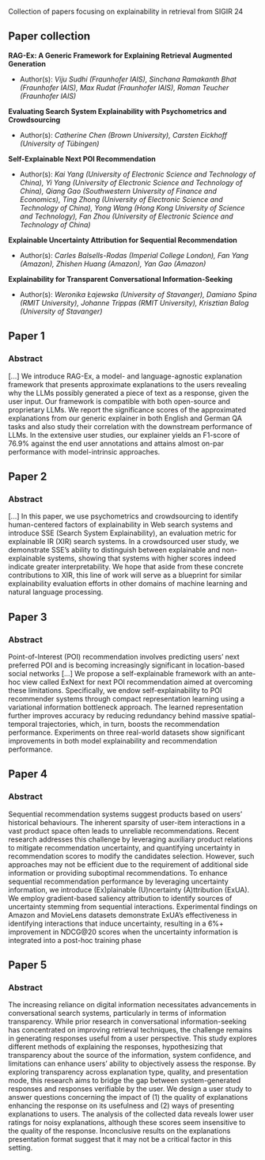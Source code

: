 Collection of papers focusing on explainability in retrieval from SIGIR 24

## Paper collection

**RAG-Ex: A Generic Framework for Explaining Retrieval Augmented Generation**  
- Author(s): _Viju Sudhi (Fraunhofer IAIS), Sinchana Ramakanth Bhat (Fraunhofer IAIS), Max Rudat (Fraunhofer IAIS), Roman Teucher (Fraunhofer IAIS)_

**Evaluating Search System Explainability with Psychometrics and Crowdsourcing**
- Author(s): _Catherine Chen (Brown University), Carsten Eickhoff (University of Tübingen)_

**Self-Explainable Next POI Recommendation**
- Author(s): _Kai Yang (University of Electronic Science and Technology of China), Yi Yang (University of Electronic Science and Technology of China), Qiang Gao (Southwestern University of Finance and Economics), Ting Zhong (University of Electronic Science and Technology of China), Yong Wang (Hong Kong University of Science and Technology), Fan Zhou (University of Electronic Science and Technology of China)_

**Explainable Uncertainty Attribution for Sequential Recommendation**
- Author(s): _Carles Balsells-Rodas (Imperial College London), Fan Yang (Amazon), Zhishen Huang (Amazon), Yan Gao (Amazon)_

**Explainability for Transparent Conversational Information-Seeking**  
- Author(s): _Weronika Łajewska (University of Stavanger), Damiano Spina (RMIT University), Johanne Trippas (RMIT University), Krisztian Balog (University of Stavanger)_


## Paper 1 

### Abstract 

[...] We introduce RAG-Ex, a model- and language-agnostic explanation framework that presents approximate explanations to the users revealing why the LLMs possibly generated a piece of text as a response, given the user input.
Our framework is compatible with both open-source and proprietary LLMs. We report the significance scores of the approximated explanations from our generic explainer in both English and German QA tasks and also study their correlation with the downstream performance of LLMs. In the extensive user studies, our explainer
yields an F1-score of 76.9% against the end user annotations and attains almost on-par performance with model-intrinsic approaches.

## Paper 2

### Abstract

[...] In this paper, we use psychometrics and crowdsourcing to identify human-centered factors of explainability in Web search systems and introduce SSE (Search System
Explainability), an evaluation metric for explainable IR (XIR) search systems. In a crowdsourced user study, we demonstrate SSE’s ability to distinguish between explainable and non-explainable systems, showing that systems with higher scores indeed indicate greater interpretability. We hope that aside from these concrete contributions to XIR, this line of work will serve as a blueprint for similar explainability evaluation efforts in other domains of machine learning and natural language processing.

## Paper 3

### Abstract

Point-of-Interest (POI) recommendation involves predicting users’ next preferred POI and is becoming increasingly significant in location-based social networks [...]
We propose a self-explainable framework with an ante-hoc view called ExNext for next POI recommendation aimed at overcoming these limitations. Specifically, we endow self-explainability to POI recommender systems through compact representation learning using a variational information bottleneck approach. The learned representation further improves accuracy by reducing redundancy behind massive spatial-temporal trajectories, which, in turn, boosts the recommendation performance. Experiments on three real-world datasets show significant improvements in both model explainability and recommendation performance.

## Paper 4

### Abstract

Sequential recommendation systems suggest products based on users’ historical behaviours. The inherent sparsity of user-item interactions in a vast product space often leads to unreliable recommendations. Recent research addresses this challenge by leveraging auxiliary product relations to mitigate recommendation uncertainty, and quantifying uncertainty in recommendation scores to modify
the candidates selection. However, such approaches may not be efficient due to the requirement of additional side information or providing suboptimal recommendations. To enhance sequential recommendation performance by leveraging uncertainty information, we introduce (Ex)plainable (U)ncertainty (A)ttribution (ExUA). We employ gradient-based saliency attribution to identify sources of uncertainty stemming from sequential interactions. Experimental findings on Amazon and MovieLens datasets demonstrate ExUA’s effectiveness in identifying interactions that induce uncertainty, resulting in a 6%+ improvement in NDCG@20 scores when the uncertainty information is integrated into a post-hoc training phase

## Paper 5

### Abstract

The increasing reliance on digital information necessitates advancements in conversational search systems, particularly in terms of information transparency. While prior research in conversational information-seeking has concentrated on improving retrieval techniques, the challenge remains in generating responses useful from a user perspective. This study explores different methods of explaining the responses, hypothesizing that transparency about the source of the information, system confidence, and limitations can enhance users’ ability to objectively assess the response. By exploring transparency across explanation type, quality, and presentation mode, this research aims to bridge the gap between system-generated responses and responses verifiable by the user. We design a user study to answer questions concerning the impact of (1) the quality of explanations enhancing the response on its usefulness and (2) ways of presenting explanations to users. The analysis of the collected data reveals lower user ratings for noisy explanations, although these scores seem insensitive to the quality of the response. Inconclusive results on the explanations presentation format suggest that it may
not be a critical factor in this setting.

